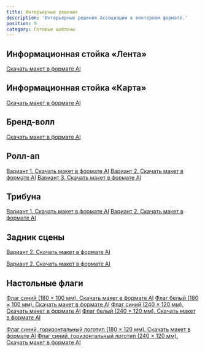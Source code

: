 ```yaml
---
title: Интерьерные решения
description: 'Интерьерные решения Ассоциации в векторном формате.'
position: 9
category: Готовые шаблоны
---
```


## Информационная стойка «Лента»

<figure>
  <nuxt-img src="/media/13_reception_tape.png" preset="ill"></nuxt-img>
</figure>

<file-download><a href="/download/media_interior/reception_1.ai">Скачать макет в формате AI</a></file-download>

## Информационная стойка «Карта»

<!-- <figure>
  <nuxt-img src="/media/14_reception_map.png" preset="ill"></nuxt-img>
</figure> -->

<file-download><a href="/download/media_interior/reception_2.ai">Скачать макет в формате AI</a></file-download>

## Бренд-волл

<figure>
  <nuxt-img src="/media/15_press_wall.png" preset="ill"></nuxt-img>
</figure>

<file-download><a href="/download/media_interior/press_wall.ai">Скачать макет в формате AI</a></file-download>

## Ролл-ап

<figure>
  <nuxt-img src="/media/16_rollup.png" preset="ill"></nuxt-img>
</figure>

<file-download><a href="/download/media_interior/rollup_1.ai">Вариант 1. Скачать макет в формате AI</a></file-download>
<file-download><a href="/download/media_interior/rollup_2.ai">Вариант 2. Скачать макет в формате AI</a></file-download>
<file-download><a href="/download/media_interior/rollup_3.ai">Вариант 3. Скачать макет в формате AI</a></file-download>

## Трибуна

<figure>
  <nuxt-img src="/media/17_tribune.png" preset="ill"></nuxt-img>
</figure>

<file-download><a href="/download/media_interior/tribune_1.ai">Вариант 1. Скачать макет в формате AI</a></file-download>
<file-download><a href="/download/media_interior/tribune_2.ai">Вариант 2. Скачать макет в формате AI</a></file-download>

## Задник сцены

<figure>
  <nuxt-img src="/media/18_backdrop.png" preset="ill"></nuxt-img>
</figure>

<file-download><a href="/download/media_interior/backdrop_1.ai">Вариант 2. Скачать макет в формате AI</a></file-download>

<figure>
  <nuxt-img src="/media/19_backdrop_2.png" preset="ill"></nuxt-img>
</figure>

<file-download><a href="/download/media_interior/backdrop_2.ai">Вариант 2. Скачать макет в формате AI</a></file-download>

## Настольные флаги

<figure>
  <nuxt-img src="/media/20_flag.png" width="420"></nuxt-img>
</figure>

<file-download><a href="/download/media_interior/flag_180x100_blue.ai">Флаг синий (180 × 100 мм). Скачать макет в формате AI</a></file-download>
<file-download><a href="/download/media_interior/flag_180x100_white.ai">Флаг белый (180 × 100 мм). Скачать макет в формате AI</a></file-download>
<file-download><a href="/download/media_interior/flag_240x120_blue.ai">Флаг синий (240 × 120 мм). Скачать макет в формате AI</a></file-download>
<file-download><a href="/download/media_interior/flag_240x120_white.ai">Флаг белый (240 × 120 мм). Скачать макет в формате AI</a></file-download>

<figure>
  <nuxt-img src="/media/21_flag_g.png" width="420"></nuxt-img>
</figure>

<file-download><a href="/download/media_interior/flag_G_180x100_blue.ai">Флаг синий, горизонтальный логотип (180 × 120 мм). Скачать макет в формате AI</a></file-download>
<file-download><a href="/download/media_interior/flag_G_180x100_blue.ai">Флаг синий, горизонтальный логотип (240 × 120 мм). Скачать макет в формате AI</a></file-download>
